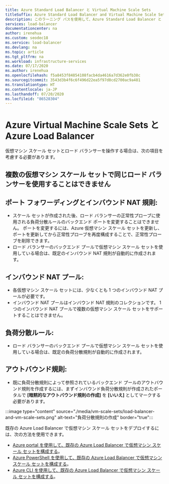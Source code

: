 ```yaml
---
title: Azure Standard Load Balancer と Virtual Machine Scale Sets
titleSuffix: Azure Standard Load Balancer and Virtual Machine Scale Sets
description: このラーニング パスを使用して、Azure Standard Load Balancer と Virtual Machine Scale Sets の使用を開始します。
services: load-balancer
documentationcenter: na
author: irenehua
ms.custom: seodec18
ms.service: load-balancer
ms.devlang: na
ms.topic: article
ms.tgt_pltfrm: na
ms.workload: infrastructure-services
ms.date: 07/17/2020
ms.author: irenehua
ms.openlocfilehash: f5a8453f84854108facb4da4616a7d362e0fb38c
ms.sourcegitcommit: 3543d3b4f6c6f496d22ea5f97d8cd2700ac9a481
ms.translationtype: HT
ms.contentlocale: ja-JP
ms.lasthandoff: 07/20/2020
ms.locfileid: "86528304"
---
```

# <a name="azure-load-balancer-with-azure-virtual-machine-scale-sets"></a>Azure Virtual Machine Scale Sets と Azure Load Balancer

仮想マシン スケール セットとロード バランサーを操作する場合は、次の項目を考慮する必要があります。

## <a name="multiple-virtual-machine-scale-sets-cant-use-the-same-load-balancer"></a>複数の仮想マシン スケール セットで同じロード バランサーを使用することはできません
## <a name="port-forwarding-and-inbound-nat-rules"></a>ポート フォワーディングとインバウンド NAT 規則:
  * スケール セットが作成された後、ロード バランサーの正常性プローブに使用される負荷分散ルールのバックエンド ポートを変更することはできません。 ポートを変更するには、Azure 仮想マシン スケール セットを更新し、ポートを更新してから正常性プローブを再度構成することで、正常性プローブを削除できます。
  * ロード バランサーのバックエンド プールで仮想マシン スケール セットを使用している場合は、既定のインバウンド NAT 規則が自動的に作成されます。
## <a name="inbound-nat-pool"></a>インバウンド NAT プール:
  * 各仮想マシン スケール セットには、少なくとも 1 つのインバウンド NAT プールが必要です。 
  * インバウンド NAT プールはインバウンド NAT 規則のコレクションです。 1 つのインバウンド NAT プールで複数の仮想マシン スケール セットをサポートすることはできません。
  
## <a name="load-balancing-rules"></a>負荷分散ルール:
  * ロード バランサーのバックエンド プールで仮想マシン スケール セットを使用している場合は、既定の負荷分散規則が自動的に作成されます。
## <a name="outbound-rules"></a>アウトバウンド規則:
  *  既に負荷分散規則によって参照されているバックエンド プールのアウトバウンド規則を作成するには、まずインバウンド負荷分散規則が作成されたポータルで **[暗黙的なアウトバウンド規則の作成]** を **[いいえ]** としてマークする必要があります。

  :::image type="content" source="./media/vm-scale-sets/load-balancer-and-vm-scale-sets.png" alt-text="負荷分散規則の作成" border="true":::

既存の Azure Load Balancer で仮想マシン スケール セットをデプロイするには、次の方法を使用できます。

* [Azure portal を使用して、既存の Azure Load Balancer で仮想マシン スケール セットを構成する](https://docs.microsoft.com/azure/load-balancer/configure-vm-scale-set-portal)。
* [Azure PowerShell を使用して、既存の Azure Load Balancer で仮想マシン スケール セットを構成する](https://docs.microsoft.com/azure/load-balancer/configure-vm-scale-set-powershell)。
* [Azure CLI を使用して、既存の Azure Load Balancer で仮想マシン スケール セットを構成する](https://docs.microsoft.com/azure/load-balancer/configure-vm-scale-set-cli)。
